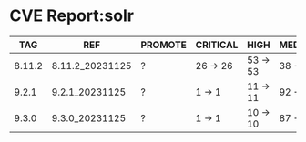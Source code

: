 # CVE Report:solr
|  TAG   |       REF       | PROMOTE | CRITICAL |   HIGH   |  MEDIUM  |   LOW    | UNKNOWN |
|--------|-----------------|---------|----------|----------|----------|----------|---------|
| 8.11.2 | 8.11.2_20231125 | ?       | 26 -> 26 | 53 -> 53 | 38 -> 38 | 45 -> 40 | 0 -> 0  |
| 9.2.1  | 9.2.1_20231125  | ?       | 1 -> 1   | 11 -> 11 | 92 -> 91 | 74 -> 70 | 0 -> 0  |
| 9.3.0  | 9.3.0_20231125  | ?       | 1 -> 1   | 10 -> 10 | 87 -> 86 | 71 -> 67 | 0 -> 0  |
